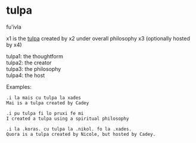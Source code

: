 # tulpa

fu'ivla

x1 is the [tulpa](https://tulpaforce.xyz) created by x2 under overall philosophy x3 (optionally hosted by x4)

tulpa1: the thoughtform  
tulpa2: the creator  
tulpa3: the philosophy  
tulpa4: the host  

Examples:

```
.i la mais cu tulpa la xades
Mai is a tulpa created by Cadey
```

```
.i pu tulpa fi lo pruxi fe mi
I created a tulpa using a spiritual philosophy
```

```
.i la .koras. cu tulpa la .nikol. fo la .xades.
Quora is a tulpa created by Nicole, but hosted by Cadey.
```